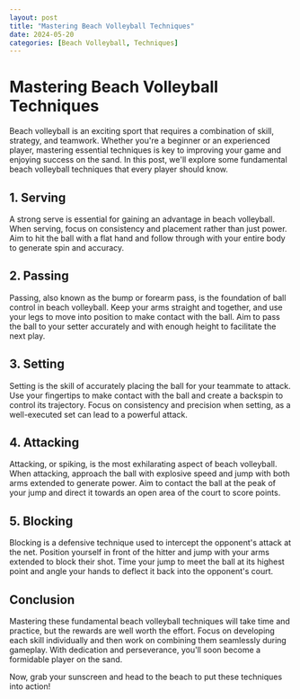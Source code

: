 ```yaml
---
layout: post
title: "Mastering Beach Volleyball Techniques"
date: 2024-05-20
categories: [Beach Volleyball, Techniques]
---
```


# Mastering Beach Volleyball Techniques

Beach volleyball is an exciting sport that requires a combination of skill, strategy, and teamwork. Whether you're a beginner or an experienced player, mastering essential techniques is key to improving your game and enjoying success on the sand. In this post, we'll explore some fundamental beach volleyball techniques that every player should know.

## 1. Serving

A strong serve is essential for gaining an advantage in beach volleyball. When serving, focus on consistency and placement rather than just power. Aim to hit the ball with a flat hand and follow through with your entire body to generate spin and accuracy.

## 2. Passing

Passing, also known as the bump or forearm pass, is the foundation of ball control in beach volleyball. Keep your arms straight and together, and use your legs to move into position to make contact with the ball. Aim to pass the ball to your setter accurately and with enough height to facilitate the next play.

## 3. Setting

Setting is the skill of accurately placing the ball for your teammate to attack. Use your fingertips to make contact with the ball and create a backspin to control its trajectory. Focus on consistency and precision when setting, as a well-executed set can lead to a powerful attack.

## 4. Attacking

Attacking, or spiking, is the most exhilarating aspect of beach volleyball. When attacking, approach the ball with explosive speed and jump with both arms extended to generate power. Aim to contact the ball at the peak of your jump and direct it towards an open area of the court to score points.

## 5. Blocking

Blocking is a defensive technique used to intercept the opponent's attack at the net. Position yourself in front of the hitter and jump with your arms extended to block their shot. Time your jump to meet the ball at its highest point and angle your hands to deflect it back into the opponent's court.

## Conclusion

Mastering these fundamental beach volleyball techniques will take time and practice, but the rewards are well worth the effort. Focus on developing each skill individually and then work on combining them seamlessly during gameplay. With dedication and perseverance, you'll soon become a formidable player on the sand.

Now, grab your sunscreen and head to the beach to put these techniques into action!
